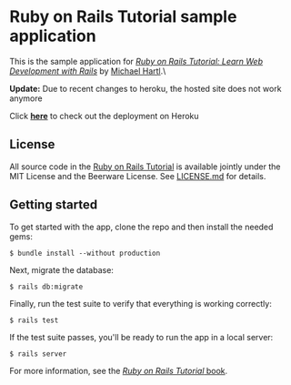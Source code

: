 # Ruby on Rails Tutorial sample application
This is the sample application for
[*Ruby on Rails Tutorial:
Learn Web Development with Rails*](https://www.railstutorial.org/)
by [Michael Hartl](http://www.michaelhartl.com/).\

**Update:** Due to recent changes to heroku, the hosted site does not work anymore 

Click [**here**](https://powerful-hollows-50123.herokuapp.com/) to check out the deployment on Heroku 
## License
All source code in the [Ruby on Rails Tutorial](https://www.railstutorial.org/)
is available jointly under the MIT License and the Beerware License. See
[LICENSE.md](LICENSE.md) for details.
## Getting started
To get started with the app, clone the repo and then install the needed gems:
```
$ bundle install --without production
```
Next, migrate the database:
```
$ rails db:migrate
```
Finally, run the test suite to verify that everything is working correctly:
```
$ rails test
```
If the test suite passes, you'll be ready to run the app in a local server:
```
$ rails server
```
For more information, see the
[*Ruby on Rails Tutorial* book](https://www.railstutorial.org/book).
